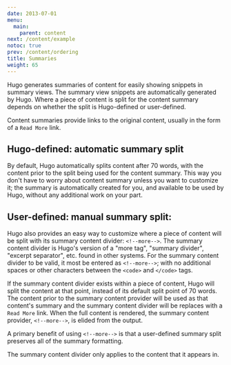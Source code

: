 ```yaml
---
date: 2013-07-01
menu:
  main:
    parent: content
next: /content/example
notoc: true
prev: /content/ordering
title: Summaries
weight: 65
---
```


Hugo generates summaries of content for easily showing snippets in summary views. The summary view snippets are automatically generated by Hugo. Where a piece of content is split for the content summary depends on whether the split is Hugo-defined or user-defined.

Content summaries provide links to the original content, usually in the form of a `Read More` link.

## Hugo-defined: automatic summary split

By default, Hugo automatically splits content after 70 words, with the content prior to the split being used for the content summary. This way you don't have to worry about content summary unless you want to customize it; the summary is automatically created for you, and available to be used by Hugo, without any additional work on your part.

## User-defined: manual summary split:

Hugo also provides an easy way to customize where a piece of content will be split with its summary content divider:  <code>&#60;&#33;&#45;&#45;more&#45;&#45;&#62;</code>. The summary content divider is Hugo's version of a "more tag", "summary divider", "excerpt separator", etc. found in other systems. For the summary content divider to be valid, it most be entered as <code>&#60;&#33;&#45;&#45;more&#45;&#45;&#62;</code>; with no additional spaces or other characters between the `<code>` and `</code>` tags.

If the summary content divider exists within a piece of content, Hugo will split the content at that point, instead of its default split point of 70 words. The content prior to the summary content provider will be used as that content's summary and the summary content divider will be replaces with a `Read More` link. When the full content is rendered, the summary content provider, <code>&#60;&#33;&#45;&#45;more&#45;&#45;&#62;</code>, is elided from the output.

A primary benefit of using <code>&#60;&#33;&#45;&#45;more&#45;&#45;&#62;</code> is that a user-defined summary split preserves all of the summary formatting.

The summary content divider only applies to the content that it appears in.
